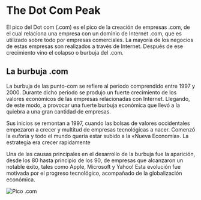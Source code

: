 # **The Dot Com Peak**

El pico del Dot com (.com) es el pico de la creación de empresas .com, de el cual relaciona una empresa con un dominio de Internet .com, que es utilizado sobre todo por empresas comerciales. La mayoría de los negocios de estas empresas son realizados a través de Internet.
Después de ese crecimiento vino el colapso o burbuja del .com.

## La burbuja .com ##

La burbuja de las punto-com se refiere al periodo comprendido entre 1997 y 2000. Durante dicho periodo se produjo un fuerte crecimiento de los valores económicos de las empresas relacionadas con Internet.  Llegando, de este modo, a provocar una fuerte burbuja económica que llevó a la quiebra a una gran cantidad de empresas.

Sus inicios se remontan a 1997, cuando las bolsas de valores occidentales empezaron a crecer y multitud de empresas tecnológicas a nacer. Comenzó la euforia y todo el mundo quería estar subido a la «Nueva Economía». La estrategia era crecer rapidamente

Una de las causas principales en el desarrollo de la burbuja fue la aparición, desde los 80 hasta principio de los 90, de empresas que alcanzaron un notable éxito, tales como Apple, Microsoft y Yahoo! Esta evolución fue motivada por el progreso tecnológico, acompañado de la globalización económica.

![Pico .com](https://fronterasblog.files.wordpress.com/2011/12/bubble_nasdaq.png "Pico .com")

